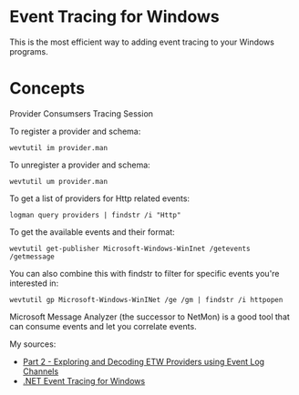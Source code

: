 # Event Tracing for Windows

This is the most efficient way to adding event tracing to your Windows programs. 

Concepts
========
Provider
Consumsers
Tracing Session

To register a provider and schema:
```
wevtutil im provider.man
```

To unregister a provider and schema:
```
wevtutil um provider.man
```
To get a list of providers for Http related events:

```
logman query providers | findstr /i "Http"
```

To get the available events and their format:
```
wevtutil get-publisher Microsoft-Windows-WinInet /getevents /getmessage
```
You can also combine this with findstr to filter for specific events you're interested in:
```
wevtutil gp Microsoft-Windows-WinINet /ge /gm | findstr /i httpopen
```

Microsoft Message Analyzer (the successor to NetMon) is a good tool that can consume events and let you correlate events.


My sources:
- [Part 2 - Exploring and Decoding ETW Providers using Event Log Channels](http://blogs.msdn.com/b/ntdebugging/archive/2009/09/08/exploring-and-decoding-etw-providers-using-event-log-channels.aspx)
- [.NET Event Tracing for Windows](http://blogs.msdn.com/b/dixi/archive/2009/04/23/net-event-tracing-for-windows.aspx)
